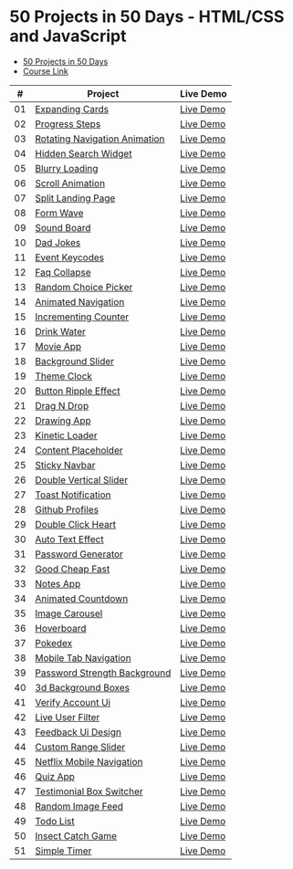 # 50 Projects in 50 Days - HTML/CSS and JavaScript

-   [50 Projects in 50 Days](https://50projects50days.com/)
-   [Course Link](https://www.traversymedia.com/50-Projects-In-50-Days)

|  #  | Project                                                                                                              | Live Demo                                                                            |
| :-: | -------------------------------------------------------------------------------------------------------------------- | ------------------------------------------------------------------------------------ |
| 01  | [Expanding Cards](https://github.com/sanoojes/50Days-50Projects/tree/main/expanding-cards)                           | [Live Demo](https://sanooj.is-a.dev/50Days-50Projects/expanding-cards/)              |
| 02  | [Progress Steps](https://github.com/sanoojes/50Days-50Projects/tree/main/progress-steps)                             | [Live Demo](https://sanooj.is-a.dev/50Days-50Projects/progress-steps/)               |
| 03  | [Rotating Navigation Animation](https://github.com/sanoojes/50Days-50Projects/tree/main/rotating-nav-animation)      | [Live Demo](https://sanooj.is-a.dev/50Days-50Projects/rotating-nav-animation/)       |
| 04  | [Hidden Search Widget](https://github.com/sanoojes/50Days-50Projects/tree/main/hidden-search-widget)                 | [Live Demo](https://sanooj.is-a.dev/50Days-50Projects/hidden-search-widget/)         |
| 05  | [Blurry Loading](https://github.com/sanoojes/50Days-50Projects/tree/main/blurry-loading)                             | [Live Demo](https://sanooj.is-a.dev/50Days-50Projects/blurry-loading/)               |
| 06  | [Scroll Animation](https://github.com/sanoojes/50Days-50Projects/tree/main/scroll-animation)                         | [Live Demo](https://sanooj.is-a.dev/50Days-50Projects/scroll-animation/)             |
| 07  | [Split Landing Page](https://github.com/sanoojes/50Days-50Projects/tree/main/split-landing-page)                     | [Live Demo](https://sanooj.is-a.dev/50Days-50Projects/split-landing-page/)           |
| 08  | [Form Wave](https://github.com/sanoojes/50Days-50Projects/tree/main/form-input-wave)                                 | [Live Demo](https://sanooj.is-a.dev/50Days-50Projects/form-wave/)                    |
| 09  | [Sound Board](https://github.com/sanoojes/50Days-50Projects/tree/main/sound-board)                                   | [Live Demo](https://sanooj.is-a.dev/50Days-50Projects/sound-board/)                  |
| 10  | [Dad Jokes](https://github.com/sanoojes/50Days-50Projects/tree/main/dad-jokes)                                       | [Live Demo](https://sanooj.is-a.dev/50Days-50Projects/dad-jokes/)                    |
| 11  | [Event Keycodes](https://github.com/sanoojes/50Days-50Projects/tree/main/event-keycodes)                             | [Live Demo](https://sanooj.is-a.dev/50Days-50Projects/event-keycodes/)               |
| 12  | [Faq Collapse](https://github.com/sanoojes/50Days-50Projects/tree/main/faq-collapse)                                 | [Live Demo](https://sanooj.is-a.dev/50Days-50Projects/faq-collapse/)                 |
| 13  | [Random Choice Picker](https://github.com/sanoojes/50Days-50Projects/tree/main/random-choice-picker)                 | [Live Demo](https://sanooj.is-a.dev/50Days-50Projects/random-choice-picker/)         |
| 14  | [Animated Navigation](https://github.com/sanoojes/50Days-50Projects/tree/main/animated-navigation)                   | [Live Demo](https://sanooj.is-a.dev/50Days-50Projects/animated-navigation/)          |
| 15  | [Incrementing Counter](https://github.com/sanoojes/50Days-50Projects/tree/main/incrementing-counter)                 | [Live Demo](https://sanooj.is-a.dev/50Days-50Projects/incrementing-counter/)         |
| 16  | [Drink Water](https://github.com/sanoojes/50Days-50Projects/tree/main/drink-water)                                   | [Live Demo](https://sanooj.is-a.dev/50Days-50Projects/drink-water/)                  |
| 17  | [Movie App](https://github.com/sanoojes/50Days-50Projects/tree/main/movie-app)                                       | [Live Demo](https://sanooj.is-a.dev/50Days-50Projects/movie-app/)                    |
| 18  | [Background Slider](https://github.com/sanoojes/50Days-50Projects/tree/main/background-slider)                       | [Live Demo](https://sanooj.is-a.dev/50Days-50Projects/background-slider/)            |
| 19  | [Theme Clock](https://github.com/sanoojes/50Days-50Projects/tree/main/theme-clock)                                   | [Live Demo](https://sanooj.is-a.dev/50Days-50Projects/theme-clock/)                  |
| 20  | [Button Ripple Effect](https://github.com/sanoojes/50Days-50Projects/tree/main/button-ripple-effect)                 | [Live Demo](https://sanooj.is-a.dev/50Days-50Projects/button-ripple-effect/)         |
| 21  | [Drag N Drop](https://github.com/sanoojes/50Days-50Projects/tree/main/drag-n-drop)                                   | [Live Demo](https://sanooj.is-a.dev/50Days-50Projects/drag-n-drop/)                  |
| 22  | [Drawing App](https://github.com/sanoojes/50Days-50Projects/tree/main/drawing-app)                                   | [Live Demo](https://sanooj.is-a.dev/50Days-50Projects/drawing-app/)                  |
| 23  | [Kinetic Loader](https://github.com/sanoojes/50Days-50Projects/tree/main/kinetic-loader)                             | [Live Demo](https://sanooj.is-a.dev/50Days-50Projects/kinetic-loader/)               |
| 24  | [Content Placeholder](https://github.com/sanoojes/50Days-50Projects/tree/main/content-placeholder)                   | [Live Demo](https://sanooj.is-a.dev/50Days-50Projects/content-placeholder/)          |
| 25  | [Sticky Navbar](https://github.com/sanoojes/50Days-50Projects/tree/main/sticky-navigation)                           | [Live Demo](https://sanooj.is-a.dev/50Days-50Projects/sticky-navbar/)                |
| 26  | [Double Vertical Slider](https://github.com/sanoojes/50Days-50Projects/tree/main/double-vertical-slider)             | [Live Demo](https://sanooj.is-a.dev/50Days-50Projects/double-vertical-slider/)       |
| 27  | [Toast Notification](https://github.com/sanoojes/50Days-50Projects/tree/main/toast-notification)                     | [Live Demo](https://sanooj.is-a.dev/50Days-50Projects/toast-notification/)           |
| 28  | [Github Profiles](https://github.com/sanoojes/50Days-50Projects/tree/main/github-profiles)                           | [Live Demo](https://sanooj.is-a.dev/50Days-50Projects/github-profiles/)              |
| 29  | [Double Click Heart](https://github.com/sanoojes/50Days-50Projects/tree/main/double-click-heart)                     | [Live Demo](https://sanooj.is-a.dev/50Days-50Projects/double-click-heart/)           |
| 30  | [Auto Text Effect](https://github.com/sanoojes/50Days-50Projects/tree/main/auto-text-effect)                         | [Live Demo](https://sanooj.is-a.dev/50Days-50Projects/auto-text-effect/)             |
| 31  | [Password Generator](https://github.com/sanoojes/50Days-50Projects/tree/main/password-generator)                     | [Live Demo](https://sanooj.is-a.dev/50Days-50Projects/password-generator/)           |
| 32  | [Good Cheap Fast](https://github.com/sanoojes/50Days-50Projects/tree/main/good-cheap-fast)                           | [Live Demo](https://sanooj.is-a.dev/50Days-50Projects/good-cheap-fast/)              |
| 33  | [Notes App](https://github.com/sanoojes/50Days-50Projects/tree/main/notes-app)                                       | [Live Demo](https://sanooj.is-a.dev/50Days-50Projects/notes-app/)                    |
| 34  | [Animated Countdown](https://github.com/sanoojes/50Days-50Projects/tree/main/animated-countdown)                     | [Live Demo](https://sanooj.is-a.dev/50Days-50Projects/animated-countdown/)           |
| 35  | [Image Carousel](https://github.com/sanoojes/50Days-50Projects/tree/main/image-carousel)                             | [Live Demo](https://sanooj.is-a.dev/50Days-50Projects/image-carousel/)               |
| 36  | [Hoverboard](https://github.com/sanoojes/50Days-50Projects/tree/main/hoverboard)                                     | [Live Demo](https://sanooj.is-a.dev/50Days-50Projects/hoverboard/)                   |
| 37  | [Pokedex](https://github.com/sanoojes/50Days-50Projects/tree/main/pokedex)                                           | [Live Demo](https://sanooj.is-a.dev/50Days-50Projects/pokedex/)                      |
| 38  | [Mobile Tab Navigation](https://github.com/sanoojes/50Days-50Projects/tree/main/mobile-tab-navigation)               | [Live Demo](https://sanooj.is-a.dev/50Days-50Projects/mobile-tab-navigation/)        |
| 39  | [Password Strength Background](https://github.com/sanoojes/50Days-50Projects/tree/main/password-strength-background) | [Live Demo](https://sanooj.is-a.dev/50Days-50Projects/password-strength-background/) |
| 40  | [3d Background Boxes](https://github.com/sanoojes/50Days-50Projects/tree/main/3d-boxes-background)                   | [Live Demo](https://sanooj.is-a.dev/50Days-50Projects/3d-background-boxes/)          |
| 41  | [Verify Account Ui](https://github.com/sanoojes/50Days-50Projects/tree/main/verify-account-ui)                       | [Live Demo](https://sanooj.is-a.dev/50Days-50Projects/verify-account-ui/)            |
| 42  | [Live User Filter](https://github.com/sanoojes/50Days-50Projects/tree/main/live-user-filter)                         | [Live Demo](https://sanooj.is-a.dev/50Days-50Projects/live-user-filter/)             |
| 43  | [Feedback Ui Design](https://github.com/sanoojes/50Days-50Projects/tree/main/feedback-ui-design)                     | [Live Demo](https://sanooj.is-a.dev/50Days-50Projects/feedback-ui-design/)           |
| 44  | [Custom Range Slider](https://github.com/sanoojes/50Days-50Projects/tree/main/custom-range-slider)                   | [Live Demo](https://sanooj.is-a.dev/50Days-50Projects/custom-range-slider/)          |
| 45  | [Netflix Mobile Navigation](https://github.com/sanoojes/50Days-50Projects/tree/main/netflix-mobile-navigation)       | [Live Demo](https://sanooj.is-a.dev/50Days-50Projects/netflix-mobile-navigation/)    |
| 46  | [Quiz App](https://github.com/sanoojes/50Days-50Projects/tree/main/quiz-app)                                         | [Live Demo](https://sanooj.is-a.dev/50Days-50Projects/quiz-app/)                     |
| 47  | [Testimonial Box Switcher](https://github.com/sanoojes/50Days-50Projects/tree/main/testimonial-box-switcher)         | [Live Demo](https://sanooj.is-a.dev/50Days-50Projects/testimonial-box-switcher/)     |
| 48  | [Random Image Feed](https://github.com/sanoojes/50Days-50Projects/tree/main/random-image-generator)                  | [Live Demo](https://sanooj.is-a.dev/50Days-50Projects/random-image-feed/)            |
| 49  | [Todo List](https://github.com/sanoojes/50Days-50Projects/tree/main/todo-list)                                       | [Live Demo](https://sanooj.is-a.dev/50Days-50Projects/todo-list/)                    |
| 50  | [Insect Catch Game](https://github.com/sanoojes/50Days-50Projects/tree/main/insect-catch-game)                       | [Live Demo](https://sanooj.is-a.dev/50Days-50Projects/insect-catch-game/)            |
| 51  | [Simple Timer](https://github.com/sanoojes/50Days-50Projects/tree/main/simple-timer)                                 | [Live Demo](https://sanooj.is-a.dev/50Days-50Projects/simple-timer/)                 |
